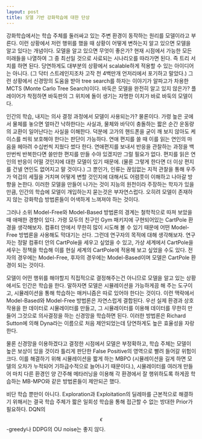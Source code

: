 ```yaml
---
layout: post
title: 모델 기반 강화학습에 대한 단상
---
```


강화학습에서는 학습 주체를 둘러싸고 있는 주변 환경이 동작하는 원리를 모델이라고 부른다. 이런 상황에서 저런 행위를 했을 때 상황이 어떻게 변하는지 알고 있으면 모델을 알고 있다는 개념이다. 모델을 알고 있으면 무엇이 좋은가? 현재 시점에서 가능한 모든 미래들을 나열하여 그 중 최선일 것으로 사료되는 시나리오를 따라가면 된다. 즉 트리 서치를 하면 된다.  당연하게도 대부분의 상황에서 scalable하게 적용할 수 있는 아이디어는 아니다. (그 닥터 스트레인지조차 고작 천 4백만개 언저리에서 포기하고 말았다.) 그런 상황에서 신경망의 도움을 받아 tree search를 하자는 이야기가 알파고가 차용한 MCTS (Monte Carlo Tree Search)이다. 바둑은 모델을 완전히 알고 있지 않은가? 플레이어가 착점하면 바둑판의 그 위치에 돌이 생기는 자명한 이치가 바로 바둑의 모델이다. 

인간의 학습, 내지는 의사 결정 과정에서 모델이 사용되는가? 물론이다. 가령 높은 곳에서 물체를 놓으면 얼마간 낙하한다는 사실과, 물체와 바닥이 충돌하는 짧은 순간 운동량의 교환이 일어난다는 사실을 이해한다. 덕분에 고가의 핸드폰을 굳이 깨 보지 않아도 케이스를 씌워 보호해야 한다는 판단이 가능하다. 연애 편지를 쓸 때 이를 읽는 연인의 마음을 헤아려 수십번씩 지웠다 썼다 한다. 연애편지를 보내서 반응을 관찰하는 과정을 백만번씩 반복한다면 쓸만한 편지를 만들 수야 있겠지만 그럴 필요가 없다. 편지를 읽은 연인의 반응이 어떨 것인지에 대한 모델이 있기 때문에. (물론 그렇게 한다면 더 이상 편지를 건넬 연인도 없어지고 말 것이다.) 그 뿐인가, 인류는 끊임없는 지적 관찰을 통해 우주가 억겁의 세월을 거치며 어떻게 변할 것인지에 대해서도 어렴풋이 이해하고 나아갈 방향을 논한다. 이러한 모델을 만들어 나가는 것이 지능의 원천이라 주장하는 학자가 있을 만큼, 인간의 학습에 모델이 개입하는지 묻는것은 부자연스럽다. 오히려 모델이 존재하지 않는 강화학습 방법론들이 어색하게 느껴져야 하는 것이다.

그러나 소위 Model-Free와 Model-Based 방법론의 경계는 철학적으로 따져 보았을때 애매한 경향이 있다. 가령 모두의 친구인 Gym 패키지에 구현되어있는 CartPole 환경을 생각해보자. 컴퓨터 안에서 무한히 많이 시도해 볼 수 있기 때문에 어떤 Model-Free 방법론을 사용해도 막대기는 선다. 그런데 연구자의 목적에 대해 생각해보자. 연구자는 정말 컴퓨터 안의 CartPole을 세우고 싶었을 수 있고, 가상 세계에서 CartPole을 세우는 정책을 학습해 이를 현실 세계의 CartPole에 적용해 보고 싶었을 수도 있다. 전자의 경우에는 Model-Free, 후자의 경우에는 Model-Based이며 모델은 CartPole 환경이 되는 것이다.

모델이 어떤 행위를 해야할지 직접적으로 결정해주는건 아니므로 모델을 알고 있는 상황에서도 인간은 학습을 한다. 말하자면  모델은 시뮬레이션을 가능하게끔 해 주는 도구이고, 시뮬레이션을 통해 학습하는 매커니즘은 따로 있어야 한다는 것이다. 이런 맥락에서 Model-Based와 Model-Free 방법론은 자연스럽게 결합된다. 우선 실제 환경과 상호작용을 한 데이터로 시뮬레이터를 만들고, 그 시뮬레이터를 이용해 데이터를 무한히 만들어 그것으로 의사결정을 하는 신경망을 학습하면 된다. 이러한 방법론은 Richard Sutton에 의해 Dyna라는 이름으로 처음 제안되었는데 당연하게도 높은 효율성을 자랑한다. 

물론 신경망을 이용하겠다고 결정한 시점에서 모델은 부정확하고, 학습 주체는 모델이 높은 보상이 있을 것이라 틀리게 판단한 False Positive의 영역으로 빨려 들어갈 위험이 크다. 이를 해결하기 위해 시뮬레이션을 짧게 하는 MBPO (시뮬레이션을 길게 하면 모델의 오차가 누적되어 기하급수적으로 늘어나기 때문이다.), 시뮬레이터를 여러개 만들어 마치 다른 환경인 양 간주해 메타러닝을 이용해 각 환경에서 잘 행위하도록 하게끔 학습하는 MB-MPO와 같은 방법론들이 제안되곤 했다. 

비단 학습 뿐만이 아니다. Exploration과 Exploitation의 딜레마를 근본적으로 해결하기 위해서는 결국 학습 주체가 짧은 일회성 학습을 통해 접근할 수 없는 방대한 Prior가 필요하다. DQN의 $$\epsilon$$ -greedy나 DDPG의 OU noise는 좋지 않다.
